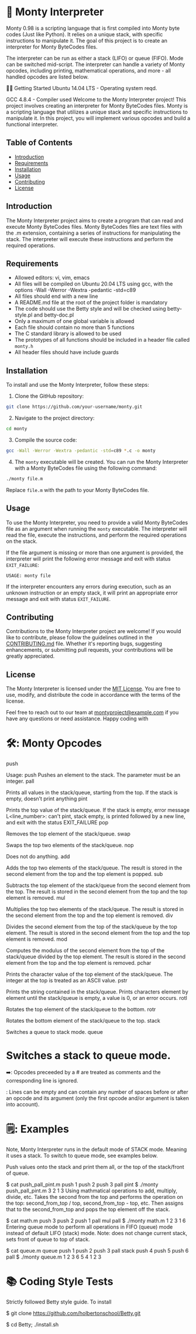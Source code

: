 # 🐍 Monty Interpreter
Monty 0.98 is a scripting language that is first compiled into Monty byte codes (Just like Python). It relies on a unique stack, with specific instructions to manipulate it. The goal of this project is to create an interpreter for Monty ByteCodes files.

The interpreter can be run as either a stack (LIFO) or queue (FIFO). Mode can be switched mid-script. The interpreter can handle a variety of Monty opcodes, including printing, mathematical operations, and more - all handled opcodes are listed below.

🏃‍♀️ Getting Started
Ubuntu 14.04 LTS - Operating system reqd.

GCC 4.8.4 - Compiler used
Welcome to the Monty Interpreter project! This project involves creating an interpreter for Monty ByteCodes files. Monty is a scripting language that utilizes a unique stack and specific instructions to manipulate it. In this project, you will implement various opcodes and build a functional interpreter.

## Table of Contents

- [Introduction](#introduction)
- [Requirements](#requirements)
- [Installation](#installation)
- [Usage](#usage)
- [Contributing](#contributing)
- [License](#license)

## Introduction

The Monty Interpreter project aims to create a program that can read and execute Monty ByteCodes files. Monty ByteCodes files are text files with the .m extension, containing a series of instructions for manipulating the stack. The interpreter will execute these instructions and perform the required operations.

## Requirements

- Allowed editors: vi, vim, emacs
- All files will be compiled on Ubuntu 20.04 LTS using gcc, with the options -Wall -Werror -Wextra -pedantic -std=c89
- All files should end with a new line
- A README.md file at the root of the project folder is mandatory
- The code should use the Betty style and will be checked using betty-style.pl and betty-doc.pl
- Only a maximum of one global variable is allowed
- Each file should contain no more than 5 functions
- The C standard library is allowed to be used
- The prototypes of all functions should be included in a header file called `monty.h`
- All header files should have include guards

## Installation

To install and use the Monty Interpreter, follow these steps:

1. Clone the GitHub repository:

```bash
git clone https://github.com/your-username/monty.git
```

2. Navigate to the project directory:

```bash
cd monty
```

3. Compile the source code:

```bash
gcc -Wall -Werror -Wextra -pedantic -std=c89 *.c -o monty
```

4. The `monty` executable will be created. You can run the Monty Interpreter with a Monty ByteCodes file using the following command:

```bash
./monty file.m
```

Replace `file.m` with the path to your Monty ByteCodes file.

## Usage

To use the Monty Interpreter, you need to provide a valid Monty ByteCodes file as an argument when running the `monty` executable. The interpreter will read the file, execute the instructions, and perform the required operations on the stack.

If the file argument is missing or more than one argument is provided, the interpreter will print the following error message and exit with status `EXIT_FAILURE`:

```
USAGE: monty file
```

If the interpreter encounters any errors during execution, such as an unknown instruction or an empty stack, it will print an appropriate error message and exit with status `EXIT_FAILURE`.

## Contributing

Contributions to the Monty Interpreter project are welcome! If you would like to contribute, please follow the guidelines outlined in the [CONTRIBUTING.md](https://github.com/your-username/monty/blob/main/CONTRIBUTING.md) file. Whether it's reporting bugs, suggesting enhancements, or submitting pull requests, your contributions will be greatly appreciated.

## License

The Monty Interpreter is licensed under the [MIT License](https://opensource.org/licenses/MIT). You are free to use, modify, and distribute the code in accordance with the terms of the license.

Feel free to reach out to our team at [montyproject@example.com](mailto:montyproject@example.com) if you have any questions or need assistance. Happy coding with
# 🛠️: Monty Opcodes
push

Usage: push <int>
Pushes an element to the stack.
The parameter <int> must be an integer.
pall

Prints all values in the stack/queue, starting from the top.
If the stack is empty, doesn’t print anything
pint

Prints the top value of the stack/queue.
If the stack is empty, error message L<line_number>: can't pint, stack empty, is printed followed by a new line, and exit with the status EXIT_FAILURE
pop

Removes the top element of the stack/queue.
swap

Swaps the top two elements of the stack/queue.
nop

Does not do anything.
add

Adds the top two elements of the stack/queue.
The result is stored in the second element from the top and the top element is popped.
sub

Subtracts the top element of the stack/queue from the second element from the top.
The result is stored in the second element from the top and the top element is removed.
mul

Multiplies the top two elements of the stack/queue.
The result is stored in the second element from the top and the top element is removed.
div

Divides the second element from the top of the stack/queue by the top element.
The result is stored in the second element from the top and the top element is removed.
mod

Computes the modulus of the second element from the top of the stack/queue divided by the top element.
The result is stored in the second element from the top and the top element is removed.
pchar

Prints the character value of the top element of the stack/queue.
The integer at the top is treated as an ASCII value.
pstr

Prints the string contained in the stack/queue.
Prints characters element by element until the stack/queue is empty, a value is 0, or an error occurs.
rotl

Rotates the top element of the stack/queue to the bottom.
rotr

Rotates the bottom element of the stack/queue to the top.
stack

Switches a queue to stack mode.
queue

# Switches a stack to queue mode.
➡️: Opcodes preceeded by a # are treated as comments and the corresponding line is ignored.

: Lines can be empty and can contain any number of spaces before or after an opcode and its argument (only the first opcode and/or argument is taken into account).

 # 🗒️: Examples
Note, Monty Interpreter runs in the default mode of STACK mode. Meaning it uses a stack. To switch to queue mode, see examples below.

Push values onto the stack and print them all, or the top of the stack/front of queue.

$ cat push_pall_pint.m
push 1
push 2
push 3
pall
pint
$ ./monty push_pall_pint.m
3
2
1
3
Using mathmatical operations to add, multiply, divide, etc. Takes the second from the top and performs the operation on the top: second_from_top / top, second_from_top - top, etc. Then assigns that to the second_from_top and pops the top element off the stack.

$ cat math.m
push 3
push 2
push 1
pall
mul
pall
$ ./monty math.m
1
2
3
1
6
Entering queue mode to perform all operations in FIFO (queue) mode instead of default LIFO (stack) mode. Note: does not change current stack, sets front of queue to top of stack.

$ cat queue.m
queue
push 1
push 2
push 3
pall
stack
push 4
push 5
push 6
pall
$ ./monty queue.m
1
2
3
6
5
4
1
2
3
# 📚 Coding Style Tests
Strictly followed Betty style guide. To install

$ git clone https://github.com/holbertonschool/Betty.git

$ cd Betty; ./install.sh
